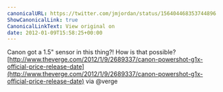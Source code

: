 ```yaml
---
canonicalURL: https://twitter.com/jmjordan/status/156404468353744896
ShowCanonicalLink: true
CanonicalLinkText: View original on
date: 2012-01-09T15:58:25+00:00
---
```

Canon got a 1.5" sensor in this thing?! How is that possible? [http://www.theverge.com/2012/1/9/2689337/canon-powershot-g1x-official-price-release-date](http://www.theverge.com/2012/1/9/2689337/canon-powershot-g1x-official-price-release-date) via @verge